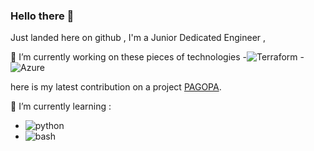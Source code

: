 ### Hello there 👋
Just landed here on github , I'm a Junior Dedicated Engineer ,


🔭 I’m currently working on these pieces of technologies
-![Terraform](https://img.shields.io/badge/Terraform-7c43ba?style=for-the-badge&logo=Terraform&logoColor=7c43ba)
-![Azure](https://img.shields.io/badge/Azure-35b2ed?style=for-the-badge&logo=Azure&logoColor=white)

here is my latest contribution on a project [PAGOPA](https://github.com/pagopa/pm-infra/blob/stable/src/pmanager/app/alerts.tf).



🌱 I’m currently learning :
- ![python](https://img.shields.io/badge/Python-ffce3f?style=for-the-badge&logo=Python&logoColor=386e9f)
- ![bash](https://img.shields.io/badge/Bash-000000?style=for-the-badge&logo=Bash&logoColor=white)


<!--
![github](https://img.shields.io/badge/GitHub-000000?style=for-the-badge&logo=GitHub&logoColor=white)]
**lo-yuta/lo-yuta** is a ✨ _special_ ✨ repository because its `README.md` (this file) appears on your GitHub profile.
Here are some ideas to get you started:
- 🔭 I’m currently working on ...
- 🌱 I’m currently learning ...
- 👯 I’m looking to collaborate on ...
- 🤔 I’m looking for help with ...
- 💬 Ask me about ...
- 📫 How to reach me: ...
- 😄 Pronouns: ...
- ⚡ Fun fact: ...
-->

